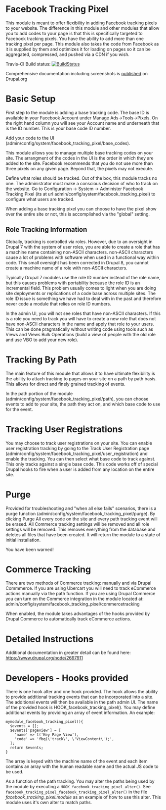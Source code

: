 Facebook Tracking Pixel
================================================================================

This module is meant to offer flexibility in adding Facebook tracking pixels to
your website. The difference in this module and other modules that allow you to
add codes to your page is that this is specifically targeted to Facebook
tracking pixels. You have the ability to add more than one tracking pixel per
page. This module also takes the code from Facebook as it is supplied by them
and optimizes it for loading on pages so it can be aggregated, compressed, and
pushed via a CDN if you wish.

Travis-CI Build status:
[![BuildStatus](https://travis-ci.org/taz77/drupal-facebook_tracking_pixel.svg?branch=7.x-1.x)](https://travis-ci.org/taz77/drupal-facebook_tracking_pixel)

Comprehensive documentation including screenshots is [published](https://www.drupal.org/node/2697911) on Drupal.org

Basic Setup
================================================================================

First step to the module is adding a base tracking code. The base ID is 
available in your Facebook Account under Manage Ads->Tools->Pixels. On the right
hand column you will see your Account name and underneath that is the ID number.
This is your base code ID number.

Add your code to the UI (admin/config/system/facebook_tracking_pixel/base_codes).

This module allows you to manage multiple base tracking codes on your site. The
arrangment of the codes in the UI is the order in which they are added to the
site. Facebook recommends that you do not use more than three pixels on any
given page. Beyond that, the pixels may not execute.

Define what roles should be tracked. Out of the box, this module tracks no one.
The administrator must make a conscious decision of who to track on the website.
Go to Configuration -> System -> Administer Facebook Tracking Pixel 
(its at url admin/config/system/facebook_tracking_pixel) to configure what users
are tracked.

When adding a base tracking pixel you can choose to have the pixel show over the
entire site or not, this is accomplished via the "global" setting.

Role Tracking Information
--------------------------------------------------------------------------------
Globally, tracking is controlled via roles. However, due to an oversight in
Drupal 7 with the system of user roles, you are able to create a role that has
a machine name containing non-ASCII characters. non-ASCII characters cause a lot
of problems with software when used in a functional way within code. This small
oversight has been corrected in Drupal 8, you cannot create a machine name of a 
role with non-ASCII characters. 

Typically Drupal 7 modules use the role ID number instead of the role name, but 
this causes problems with portability because the role ID is an incremental
field. This problem usually comes to light when you are doing site deployments
or replications of a code base across multiple sites. The role ID issue is
something we have had to deal with in the past and therefore never code a module
that relies on role ID numbers.

In the admin UI, you will not see roles that have non-ASCII characters. If this
is a role you need to track you will have to create a new role that does not
have non-ASCII characters in the name and apply that role to your users. This
can be done pragmatically without writing code  using tools such as Views and
Views Bulk Operations (build a view of people with the old role and use VBO to
add your new role).

Tracking By Path
================================================================================

The main feature of this module that allows it to have ultimate flexibility is
the ability to attach tracking to pages on your site on a path by path basis.
This allows for direct and finely grained tracking of events.

In the path portion of the module (admin/config/system/facebook_tracking_pixel/path),
you can choose events to add to your site, the path they act on, and which base
code to use for the event.

Tracking User Registrations
================================================================================

You may choose to track user registrations on your site. You can enable user
registration tracking by going to the Track User Registration page 
(admin/config/system/facebook_tracking_pixel/user_registration) and enable the
tracking. You can then select what base code to track against. This only tracks
against a single base code. This code works off of special Drupal hooks to fire
when a user is added from any location on the entire site.

Purge
================================================================================

Provided for troubleshooting and "when all else fails" scenarios, there is a
purge function (admin/config/system/facebook_tracking_pixel/purge). By clicking
Purge All every code on the site and every path tracking event will be erased.
All Commerce tracking settings will be removed and all role settings will be
removed. This removes everything from the database and deletes all files that 
have been created. It will return the module to a state of initial installation.

You have been warned!

Commerce Tracking
================================================================================

There are two methods of Commerce tracking: manually and via Drupal Commmerce.
If you are using Ubercart you will need to track eCommerce actions manually via
the path function. If you are using Drupal Commerce you can turn on the Commerce
integration in the module located at: 
admin/config/system/facebook_tracking_pixel/commercetracking

When enabled, the module takes advantages of the hooks provided by Drupal
Commerce to automatically track eCommerce actions.

Detailed Instructions
================================================================================
Additional documentation in greater detail can be found here:
https://www.drupal.org/node/2697911

Developers - Hooks provided
================================================================================

There is one hook alter and one hook provided. The hook allows the ability to
provide additional tracking events that can be incorporated into a site. The 
additional events will then be available in the path admin UI. The name of the
provided hook is HOOK_facebook_tracking_pixel(). You may define additional
events by providing an array of event information. An example:

    mymodule_facebook_tracking_pixel(){
      $events = [];
      $events['pageview'] = [
        'name' => t('Key Page View'),
        'code' => 'fbq(\'track\', \'ViewContent\');',
      ];
      return $events;
    }
The array is keyed with the machine name of the event and each item contains an
array with the human readable name and the actual JS code to be used.

As a function of the path tracking. You may alter the paths being used by the
module by executing a `HOOK_facebook_tracking_pixel_alter()`. See
`facebook_tracking_pixel_facebook_tracking_pixel_alter()` in the file
*facebook_tracking_pixel.module* as an example of how to use this alter. This
module uses it's own alter to match paths.